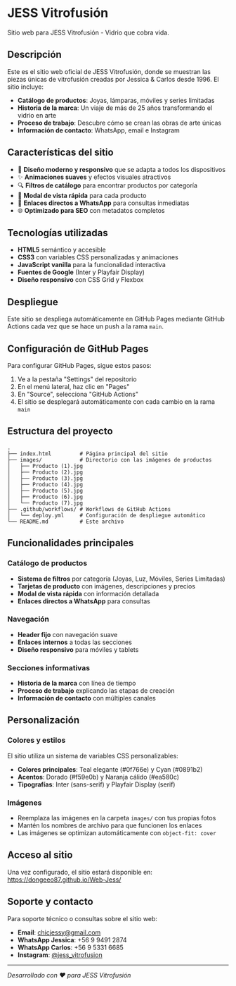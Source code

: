 # JESS Vitrofusión

Sitio web para JESS Vitrofusión - Vidrio que cobra vida.

## Descripción

Este es el sitio web oficial de JESS Vitrofusión, donde se muestran las piezas únicas de vitrofusión creadas por Jessica & Carlos desde 1996. El sitio incluye:

- **Catálogo de productos**: Joyas, lámparas, móviles y series limitadas
- **Historia de la marca**: Un viaje de más de 25 años transformando el vidrio en arte
- **Proceso de trabajo**: Descubre cómo se crean las obras de arte únicas
- **Información de contacto**: WhatsApp, email e Instagram

## Características del sitio

- 🎨 **Diseño moderno y responsivo** que se adapta a todos los dispositivos
- ✨ **Animaciones suaves** y efectos visuales atractivos
- 🔍 **Filtros de catálogo** para encontrar productos por categoría
- 📱 **Modal de vista rápida** para cada producto
- 💬 **Enlaces directos a WhatsApp** para consultas inmediatas
- 🌐 **Optimizado para SEO** con metadatos completos

## Tecnologías utilizadas

- **HTML5** semántico y accesible
- **CSS3** con variables CSS personalizadas y animaciones
- **JavaScript vanilla** para la funcionalidad interactiva
- **Fuentes de Google** (Inter y Playfair Display)
- **Diseño responsivo** con CSS Grid y Flexbox

## Despliegue

Este sitio se despliega automáticamente en GitHub Pages mediante GitHub Actions cada vez que se hace un push a la rama `main`.

## Configuración de GitHub Pages

Para configurar GitHub Pages, sigue estos pasos:

1. Ve a la pestaña "Settings" del repositorio
2. En el menú lateral, haz clic en "Pages"
3. En "Source", selecciona "GitHub Actions"
4. El sitio se desplegará automáticamente con cada cambio en la rama `main`

## Estructura del proyecto

```
.
├── index.html         # Página principal del sitio
├── images/            # Directorio con las imágenes de productos
│   ├── Producto (1).jpg
│   ├── Producto (2).jpg
│   ├── Producto (3).jpg
│   ├── Producto (4).jpg
│   ├── Producto (5).jpg
│   ├── Producto (6).jpg
│   └── Producto (7).jpg
├── .github/workflows/ # Workflows de GitHub Actions
│   └── deploy.yml     # Configuración de despliegue automático
└── README.md          # Este archivo
```

## Funcionalidades principales

### Catálogo de productos
- **Sistema de filtros** por categoría (Joyas, Luz, Móviles, Series Limitadas)
- **Tarjetas de producto** con imágenes, descripciones y precios
- **Modal de vista rápida** con información detallada
- **Enlaces directos a WhatsApp** para consultas

### Navegación
- **Header fijo** con navegación suave
- **Enlaces internos** a todas las secciones
- **Diseño responsivo** para móviles y tablets

### Secciones informativas
- **Historia de la marca** con línea de tiempo
- **Proceso de trabajo** explicando las etapas de creación
- **Información de contacto** con múltiples canales

## Personalización

### Colores y estilos
El sitio utiliza un sistema de variables CSS personalizables:
- **Colores principales**: Teal elegante (#0f766e) y Cyan (#0891b2)
- **Acentos**: Dorado (#f59e0b) y Naranja cálido (#ea580c)
- **Tipografías**: Inter (sans-serif) y Playfair Display (serif)

### Imágenes
- Reemplaza las imágenes en la carpeta `images/` con tus propias fotos
- Mantén los nombres de archivo para que funcionen los enlaces
- Las imágenes se optimizan automáticamente con `object-fit: cover`

## Acceso al sitio

Una vez configurado, el sitio estará disponible en: https://dongeeo87.github.io/Web-Jess/

## Soporte y contacto

Para soporte técnico o consultas sobre el sitio web:
- **Email**: chicjessy@gmail.com
- **WhatsApp Jessica**: +56 9 9491 2874
- **WhatsApp Carlos**: +56 9 5331 6685
- **Instagram**: [@jess_vitrofusion](https://www.instagram.com/jess_vitrofusion/)

---

*Desarrollado con ❤️ para JESS Vitrofusión*